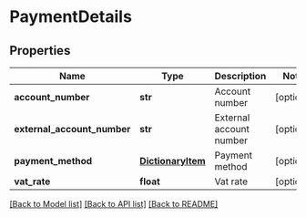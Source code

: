 # PaymentDetails

## Properties
Name | Type | Description | Notes
------------ | ------------- | ------------- | -------------
**account_number** | **str** | Account number | [optional] 
**external_account_number** | **str** | External account number | [optional] 
**payment_method** | [**DictionaryItem**](DictionaryItem.md) | Payment method | [optional] 
**vat_rate** | **float** | Vat rate | [optional] 

[[Back to Model list]](../README.md#documentation-for-models) [[Back to API list]](../README.md#documentation-for-api-endpoints) [[Back to README]](../README.md)


